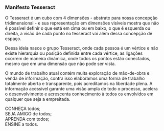 ### Manifesto Tesseract

O Tesseract é um cubo com 4 dimensões - abstrato para nossa concepção tridimensional - e sua representação em dimensões visíveis mostra que não é possível definir o que está em cima ou em baixo, o que é esquerda ou direita, a visão de cada ponto no tesseract vai além dessa concepção de espaço.

Dessa ideia nasce o grupo Tesseract, onde cada pessoa é um vértice e não existe hierarquia ou posição definida entre cada vértice, as ligações ocorrem de maneira dinâmica, onde todos os pontos estão conectados, mesmo que em uma dimensão que não pode ser vista.

O mundo de trabalho atual contém muita exploração de mão-de-obra e venda de informação, contra isso elaboramos uma forma de trabalho totalmente aberta e transparente, pois acreditamos na liberdade plena. A informação acessível garante uma visão ampla de todo o processo, acelera o desenvolvimento e acrescenta conhecimento à todos os envolvidos em qualquer que seja a empreitada.

CONHEÇA todos;  
SEJA AMIGO de todos;  
APRENDA com todos;  
ENSINE a todos.

